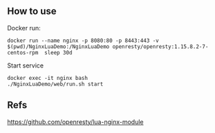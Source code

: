 
## How to use
Docker run:
```
docker run --name nginx -p 8080:80 -p 8443:443 -v $(pwd)/NginxLuaDemo:/NginxLuaDemo openresty/openresty:1.15.8.2-7-centos-rpm  sleep 30d
```

Start service
```
docker exec -it nginx bash
./NginxLuaDemo/web/run.sh start
```


## Refs
https://github.com/openresty/lua-nginx-module